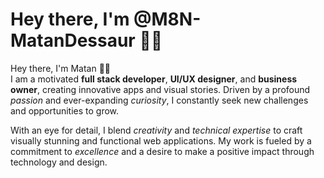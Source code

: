 # Hey there, I'm @M8N-MatanDessaur 👋🏼

Hey there, I'm Matan 👋🏼  
I am a motivated **full stack developer**, **UI/UX designer**, and **business owner**, 
creating innovative apps and visual stories. 
Driven by a profound *passion* and ever-expanding *curiosity*, I constantly seek new challenges and opportunities to grow.

With an eye for detail, I blend *creativity* and *technical expertise* to craft visually 
stunning and functional web applications. My work is fueled by a commitment to *excellence* and 
a desire to make a positive impact through technology and design.
